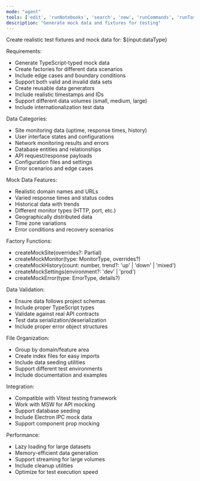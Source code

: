 ```yaml
---
mode: "agent"
tools: ['edit', 'runNotebooks', 'search', 'new', 'runCommands', 'runTasks', 'usages', 'vscodeAPI', 'think', 'problems', 'changes', 'testFailure', 'openSimpleBrowser', 'fetch', 'githubRepo', 'extensions', 'todos', 'runTests', 'sequentialthinking', 'review', 'reviewStaged', 'reviewUnstaged', 'websearch']
description: "Generate mock data and fixtures for testing"
---
```


Create realistic test fixtures and mock data for: ${input:dataType}

Requirements:

- Generate TypeScript-typed mock data
- Create factories for different data scenarios
- Include edge cases and boundary conditions
- Support both valid and invalid data sets
- Create reusable data generators
- Include realistic timestamps and IDs
- Support different data volumes (small, medium, large)
- Include internationalization test data

Data Categories:

- Site monitoring data (uptime, response times, history)
- User interface states and configurations
- Network monitoring results and errors
- Database entities and relationships
- API request/response payloads
- Configuration files and settings
- Error scenarios and edge cases

Mock Data Features:

- Realistic domain names and URLs
- Varied response times and status codes
- Historical data with trends
- Different monitor types (HTTP, port, etc.)
- Geographically distributed data
- Time zone variations
- Error conditions and recovery scenarios

Factory Functions:

- createMockSite(overrides?: Partial<Site>)
- createMockMonitor(type: MonitorType, overrides?)
- createMockHistory(count: number, trend?: 'up' | 'down' | 'mixed')
- createMockSettings(environment?: 'dev' | 'prod')
- createMockError(type: ErrorType, details?)

Data Validation:

- Ensure data follows project schemas
- Include proper TypeScript types
- Validate against real API contracts
- Test data serialization/deserialization
- Include proper error object structures

File Organization:

- Group by domain/feature area
- Create index files for easy imports
- Include data seeding utilities
- Support different test environments
- Include documentation and examples

Integration:

- Compatible with Vitest testing framework
- Work with MSW for API mocking
- Support database seeding
- Include Electron IPC mock data
- Support component prop mocking

Performance:

- Lazy loading for large datasets
- Memory-efficient data generation
- Support streaming for large volumes
- Include cleanup utilities
- Optimize for test execution speed
